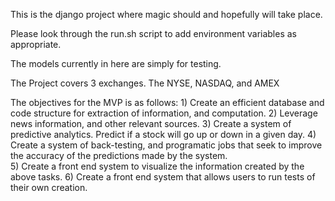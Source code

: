 This is the django project where magic should and hopefully will take place.  

Please look through the run.sh script to add environment variables as appropriate. 

The models currently in here are simply for testing.

The Project covers 3 exchanges. The NYSE, NASDAQ, and AMEX

The objectives for the MVP is as follows:
	1) Create an efficient database and code structure for extraction of information, and computation.
	2) Leverage news information, and other relevant sources.
	3) Create a system of predictive analytics.  Predict if a stock will go up or down in a given day.
	4) Create a system of back-testing, and programatic jobs that seek to improve the accuracy of the predictions made by the system.   
	5) Create a front end system to visualize the information created by the above tasks. 
	6) Create a front end system that allows users to run tests of their own creation. 
	
